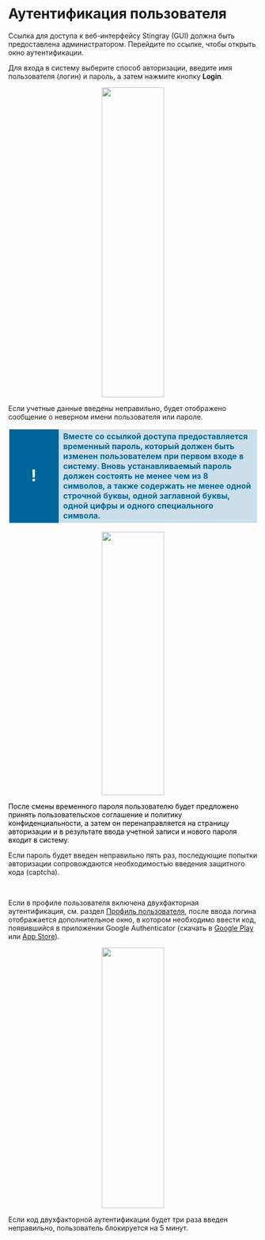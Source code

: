 # Аутентификация пользователя

  <p>Ссылка для доступа к веб-интерфейсу Stingray (GUI) должна быть предоставлена администратором. Перейдите по ссылке, чтобы открыть окно аутентификации.</p>
  <p>Для входа в систему выберите способ авторизации, введите имя пользователя (логин) и пароль, а затем нажмите кнопку <strong>Login</strong>.</p>
  <p style="text-align: center"><img height="626" src="../assets/images/image96.png" width="50%" /></p>
  <p>Если учетные данные введены неправильно, будет отображено сообщение о неверном имени пользователя или пароле.</p>
  <table style="width: 100%;border-width: 1px;border-style: none;border-color: #000000;border-left-width: 1px;border-left-style: none;border-left-color: #000000;border-top-width: 1px;border-top-style: none;border-top-color: #000000;border-right-width: 1px;border-right-style: none;border-right-color: #000000;border-bottom-width: 1px;border-bottom-style: none;border-bottom-color: #000000">
    <colgroup>
      <col style="width: 100px;" />
      <col />
    </colgroup>
    <tbody>
      <tr style="height: 100px;">
        <td style="text-align: center;border-width: 3px;border-style: solid;border-color: transparent;border-left-width: 3px;border-left-style: solid;border-left-color: transparent;border-top-width: 3px;border-top-style: solid;border-top-color: transparent;border-right-width: 3px;border-right-style: solid;border-right-color: transparent;border-bottom-width: 3px;border-bottom-style: solid;border-bottom-color: transparent;background-color: #006699"><span style="font-size:2rem;"><span style="font-weight:bold;"><span style="color:#ffffff;font-size:2rem">!</span></span></span></td>
        <td style="border-width: 3px;border-style: solid;border-color: transparent;border-left-width: 3px;border-left-style: solid;border-left-color: transparent;border-top-width: 3px;border-top-style: solid;border-top-color: transparent;border-right-width: 3px;border-right-style: solid;border-right-color: transparent;border-bottom-width: 3px;border-bottom-style: solid;border-bottom-color: transparent;background-color: rgba(0, 102, 153, 0.20)"><strong style="color: #006699">Вместе со ссылкой доступа предоставляется временный пароль, который должен быть изменен пользователем при первом входе в систему. Вновь устанавливаемый пароль должен состоять не менее чем из 8 символов, а также содержать не менее одной строчной буквы, одной заглавной буквы, одной цифры и одного специального символа.</strong></td>
      </tr>
    </tbody>
  </table>
  <p style="text-align: center"><img height="532" src="../assets/images/image20.png" style="cursor: nesw-resize;" width="50%" /></p>
  <p style="text-align: left"><span style="color:#000000;">После смены временного пароля пользователю будет предложено принять пользовательское соглашение и политику конфиденциальности, а затем он перенаправляется на страницу авторизации и в результате ввода учетной записи и нового пароля входит в систему.</span></p>
  <p style="text-align: left">Если пароль будет введен неправильно пять раз, последующие попытки авторизации сопровождаются необходимостью введения защитного кода (captcha).</p>
  <p style="text-align: left"> </p>
  <p>Если в профиле пользователя включена двухфакторная аутентификация, см. раздел <a data-xref="{title}" href="Profil_polzovatelya.htm">Профиль пользователя</a>, после ввода логина отображается дополнительное окно, в котором необходимо ввести код, появившийся в приложении Google Authenticator (скачать в <a href="https://play.google.com/store/apps/details?id=com.google.android.apps.authenticator2&amp;hl=ru&amp;gl=US">Google Play</a> или <a href="https://apps.apple.com/ru/app/google-authenticator/id388497605">App Store</a>).</p>
  <p style="text-align: center"><img height="527" src="../assets/images/image63.png" width="50%" /></p>
  <p>Если код двухфакторной аутентификации будет три раза введен неправильно, пользователь блокируется на 5 минут.</p>
